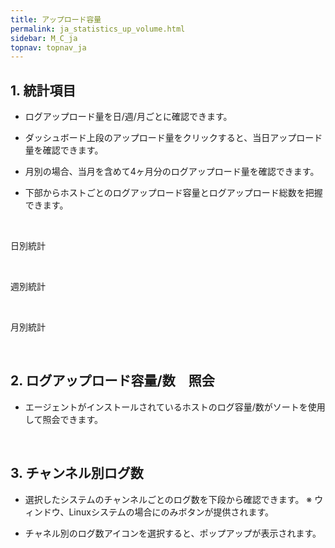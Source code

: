 ```yaml
---
title: アップロード容量
permalink: ja_statistics_up_volume.html
sidebar: M_C_ja
topnav: topnav_ja
---
```


## 1. 統計項目

- ログアップロード量を日/週/月ごとに確認できます。

- ダッシュボード上段のアップロード量をクリックすると、当日アップロード量を確認できます。

- 月別の場合、当月を含めて4ヶ月分のログアップロード量を確認できます。

- 下部からホストごとのログアップロード容量とログアップロード総数を把握できます。

<br />

日別統計
<!-- [![image](/docs/images/Manual/common/statistics/upload/004.png){: width="800" }](/docs/images/Manual/common/statistics/upload/004.png){: target="_blank"} -->

<br />

週別統計
<!-- [![image](/docs/images/Manual/common/statistics/upload/005.png){: width="800" }](/docs/images/Manual/common/statistics/upload/005.png){: target="_blank"} -->

<br />

月別統計
<!-- [![image](/docs/images/Manual/common/statistics/upload/006.png){: width="800" }](/docs/images/Manual/common/statistics/upload/006.png){: target="_blank"} -->

<br />

## 2. ログアップロード容量/数　照会

- エージェントがインストールされているホストのログ容量/数がソートを使用して照会できます。

<!-- [![image](/docs/images/Manual/common/statistics/upload/007.png)](/docs/images/Manual/common/statistics/upload/007.png){: target="_blank"} -->

<br />

## 3. チャンネル別ログ数

- 選択したシステムのチャンネルごとのログ数を下段から確認できます。
※ ウィンドウ、Linuxシステムの場合にのみボタンが提供されます。
<!-- [![image](/docs/images/Manual/common/statistics/upload/008.png){: width="800" }](/docs/images/Manual/common/statistics/upload/008.png){: target="_blank"} -->

- チャネル別のログ数アイコンを選択すると、ポップアップが表示されます。
<!-- [![image](/docs/images/Manual/common/statistics/upload/009.png){: width="800" }](/docs/images/Manual/common/statistics/upload/009.png){: target="_blank"} -->